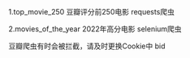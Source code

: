 1.top_movie_250  豆瓣评分前250电影 requests爬虫

2.movies_of_the_year  2022年高分电影 selenium爬虫

豆瓣爬虫有时会被拦截，请及时更换Cookie中 bid
